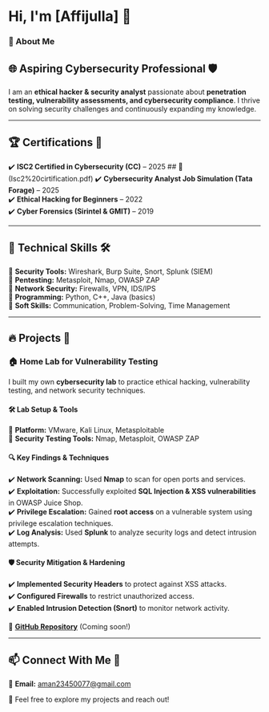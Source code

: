 # Hi, I'm [Affijulla] 👋

### 🔹 About Me
## 🌐 **Aspiring Cybersecurity Professional** 🛡️  
I am an **ethical hacker & security analyst** passionate about **penetration testing, vulnerability assessments, and cybersecurity compliance**. I thrive on solving security challenges and continuously expanding my knowledge.

---

## 🏆 **Certifications** 📜  
✔️ **ISC2 Certified in Cybersecurity (CC)** – 2025  ## 🏅 (Isc2%20cirtification.pdf)
✔️ **Cybersecurity Analyst Job Simulation (Tata Forage)** – 2025  
✔️ **Ethical Hacking for Beginners** – 2022  
✔️ **Cyber Forensics (Sirintel & GMIT)** – 2019  

---

## 🔧 **Technical Skills** 🛠️  
🎯 **Security Tools:** Wireshark, Burp Suite, Snort, Splunk (SIEM)  
🎯 **Pentesting:** Metasploit, Nmap, OWASP ZAP  
🎯 **Network Security:** Firewalls, VPN, IDS/IPS  
🎯 **Programming:** Python, C++, Java (basics)  
🎯 **Soft Skills:** Communication, Problem-Solving, Time Management  

---

## 🔥 **Projects** 🚀  
### 🏠 **Home Lab for Vulnerability Testing**  
I built my own **cybersecurity lab** to practice ethical hacking, vulnerability testing, and network security techniques. 

#### 🛠️ **Lab Setup & Tools**  
🔹 **Platform:** VMware, Kali Linux, Metasploitable  
🔹 **Security Testing Tools:** Nmap, Metasploit, OWASP ZAP  

#### 🔍 **Key Findings & Techniques**  
✔️ **Network Scanning:** Used **Nmap** to scan for open ports and services.  
✔️ **Exploitation:** Successfully exploited **SQL Injection & XSS vulnerabilities** in OWASP Juice Shop.  
✔️ **Privilege Escalation:** Gained **root access** on a vulnerable system using privilege escalation techniques.  
✔️ **Log Analysis:** Used **Splunk** to analyze security logs and detect intrusion attempts.  

#### 🛡️ **Security Mitigation & Hardening**  
✔️ **Implemented Security Headers** to protect against XSS attacks.  
✔️ **Configured Firewalls** to restrict unauthorized access.  
✔️ **Enabled Intrusion Detection (Snort)** to monitor network activity.  

🎯 **[GitHub Repository](#)** (Coming soon!)  

---

## 📫 **Connect With Me** 🔗  

📧 **Email:**  aman23450077@gmail.com

🚀 Feel free to explore my projects and reach out!

